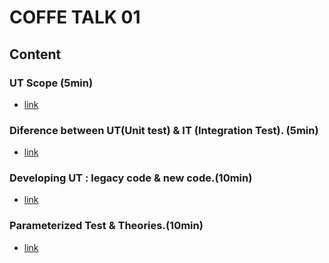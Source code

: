 # COFFE TALK 01

## Content

### UT Scope (5min)

- [link](/MD/coffee-talk/01-Unit-test-scope.md)
 
### Diference between UT(Unit test) & IT (Integration Test). (5min)

- [link](/MD/coffee-talk/02-UTxIT.md)

### Developing UT : legacy code & new code.(10min)

- [link](/)

### Parameterized Test & Theories.(10min)

- [link](/)

